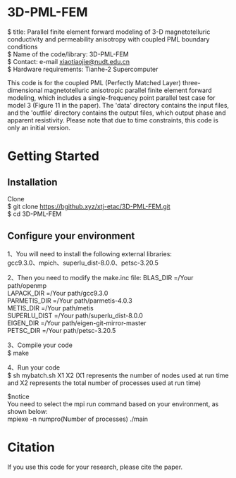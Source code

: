 # 3D-PML-FEM
$ title: Parallel finite element forward modeling of 3-D magnetotelluric conductivity and permeability anisotropy with coupled PML boundary conditions  
$ Name of the code/library: 3D-PML-FEM  
$ Contact: e-mail xiaotiaojie@nudt.edu.cn  
$ Hardware requirements: Tianhe-2 Supercomputer

This code is for the coupled PML (Perfectly Matched Layer) three-dimensional magnetotelluric anisotropic parallel finite element forward modeling, which includes a single-frequency point parallel test case for model 3 (Figure 11 in the paper). The 'data' directory contains the input files, and the 'outfile' directory contains the output files, which output phase and apparent resistivity. Please note that due to time constraints, this code is only an initial version.  

# Getting Started
## Installation
Clone  
$ git clone https://bgithub.xyz/xtj-etac/3D-PML-FEM.git  
$ cd 3D-PML-FEM

## Configure your environment
1、You will need to install the following external libraries:  
gcc9.3.0、mpich、superlu_dist-8.0.0、petsc-3.20.5 

2、Then you need to modify the make.inc file: 
BLAS_DIR     =/Your path/openmp  
LAPACK_DIR   =/Your path/gcc9.3.0  
PARMETIS_DIR =/Your path/parmetis-4.0.3  
METIS_DIR    =/Your path/metis  
SUPERLU_DIST =/Your path/superlu_dist-8.0.0  
EIGEN_DIR     =/Your path/eigen-git-mirror-master  
PETSC_DIR    =/Your path/petsc-3.20.5  

3、Compile your code    
$ make

4、Run your code  
$ sh mybatch.sh X1 X2 (X1 represents the number of nodes used at run time and X2 represents the total number of processes used at run time)  

$notice    
You need to select the mpi run command based on your environment, as shown below:  
mpiexe -n numpro(Number of processes) ./main

# Citation  
If you use this code for your research, please cite the paper.

